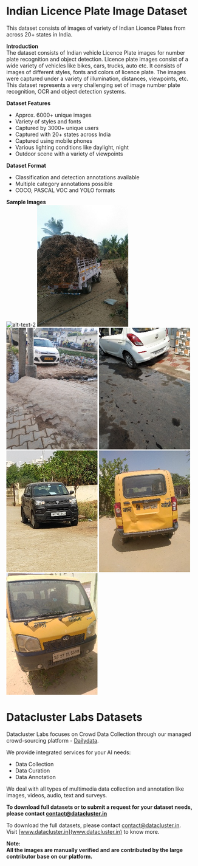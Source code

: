 # Indian Licence Plate Image Dataset   

This dataset consists of images of variety of Indian Licence Plates from across 20+ states in India.

**Introduction**    
The dataset consists of Indian vehicle Licence Plate images for number plate recognition and object detection. Licence plate images consist of a wide variety of vehicles like bikes, cars, trucks, auto etc. It consists of images of different styles, fonts and colors of licence plate. The images were captured under a variety of illumination, distances, viewpoints, etc. This dataset represents a very challenging set of image number plate recognition, OCR and object detection systems.  


**Dataset Features**  
* Approx. 6000+ unique images  
* Variety of styles and fonts
* Captured by 3000+ unique users
* Captured with 20+ states across India
* Captured using mobile phones    
* Various lighting conditions like daylight, night 
* Outdoor scene with a variety of viewpoints  

**Dataset Format**  
* Classification and detection annotations available  
* Multiple category annotations possible 
* COCO, PASCAL VOC and YOLO formats  
 

**Sample Images**  
![alt-text-2](sample_datasets/indian_licence_plate1.jpg "title-2") ![alt-text-2](sample_datasets/indian_licence_plate(2).jpg "title-2") ![alt-text-2](sample_datasets/indian_licence_plate(3).jpg "title-2") ![alt-text-2](sample_datasets/indian_licence_plate(4).jpg "title-2") ![alt-text-2](sample_datasets/indian_licence_plate(5).jpg "title-2") ![alt-text-2](sample_datasets/indian_licence_plate(6).jpg "title-2") ![alt-text-2](sample_datasets/indian_licence_plate(7).jpg "title-2")  



# Datacluster Labs Datasets

Datacluster Labs focuses on Crowd Data Collection through our managed crowd-sourcing platform - [Dailydata](https://play.google.com/store/apps/details?id=com.daily.data). 

We provide integrated services for your AI needs:  
* Data Collection  
* Data Curation  
* Data Annotation 

We deal with all types of multimedia data collection and annotation like images, videos, audio, text and surveys.

**To download full datasets or to submit a request for your dataset needs, please contact **contact@datacluster.in****  

To download the full datasets, please contact [contact@datacluster.in](contact@datacluster.in).  
Visit [www.datacluster.in](www.datacluster.in) to know more.
    

**Note:**  
**All the images are manually verified and are contributed by the large contributor base on our platform.** 